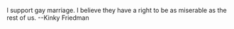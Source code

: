 I support gay marriage. I believe they have a right to be as miserable as the rest of us. --Kinky Friedman
